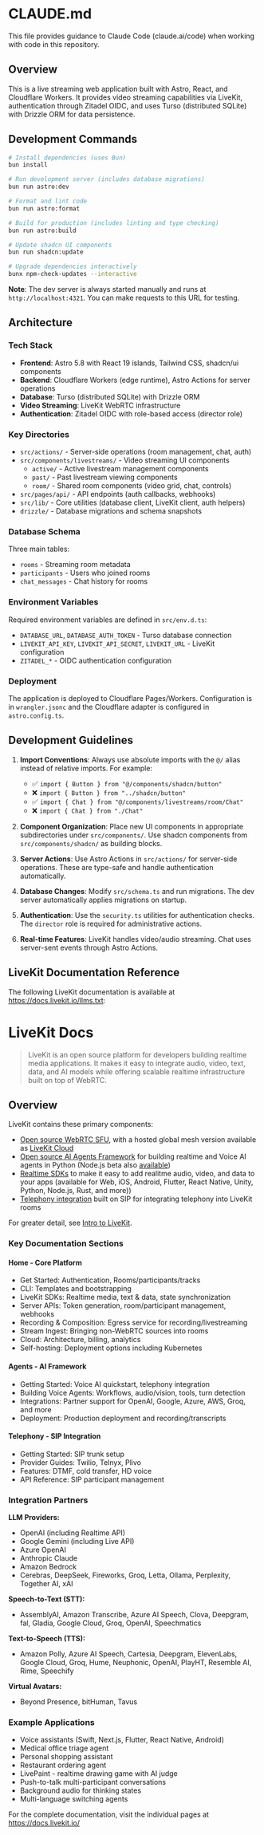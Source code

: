 # CLAUDE.md

This file provides guidance to Claude Code (claude.ai/code) when working with code in this repository.

## Overview

This is a live streaming web application built with Astro, React, and Cloudflare Workers. It provides video streaming capabilities via LiveKit, authentication through Zitadel OIDC, and uses Turso (distributed SQLite) with Drizzle ORM for data persistence.

## Development Commands

```bash
# Install dependencies (uses Bun)
bun install

# Run development server (includes database migrations)
bun run astro:dev

# Format and lint code
bun run astro:format

# Build for production (includes linting and type checking)
bun run astro:build

# Update shadcn UI components
bun run shadcn:update

# Upgrade dependencies interactively
bunx npm-check-updates --interactive
```

**Note**: The dev server is always started manually and runs at `http://localhost:4321`. You can make requests to this URL for testing.

## Architecture

### Tech Stack
- **Frontend**: Astro 5.8 with React 19 islands, Tailwind CSS, shadcn/ui components
- **Backend**: Cloudflare Workers (edge runtime), Astro Actions for server operations
- **Database**: Turso (distributed SQLite) with Drizzle ORM
- **Video Streaming**: LiveKit WebRTC infrastructure
- **Authentication**: Zitadel OIDC with role-based access (director role)

### Key Directories
- `src/actions/` - Server-side operations (room management, chat, auth)
- `src/components/livestreams/` - Video streaming UI components
  - `active/` - Active livestream management components
  - `past/` - Past livestream viewing components
  - `room/` - Shared room components (video grid, chat, controls)
- `src/pages/api/` - API endpoints (auth callbacks, webhooks)
- `src/lib/` - Core utilities (database client, LiveKit client, auth helpers)
- `drizzle/` - Database migrations and schema snapshots

### Database Schema
Three main tables:
- `rooms` - Streaming room metadata
- `participants` - Users who joined rooms
- `chat_messages` - Chat history for rooms

### Environment Variables
Required environment variables are defined in `src/env.d.ts`:
- `DATABASE_URL`, `DATABASE_AUTH_TOKEN` - Turso database connection
- `LIVEKIT_API_KEY`, `LIVEKIT_API_SECRET`, `LIVEKIT_URL` - LiveKit configuration
- `ZITADEL_*` - OIDC authentication configuration

### Deployment
The application is deployed to Cloudflare Pages/Workers. Configuration is in `wrangler.jsonc` and the Cloudflare adapter is configured in `astro.config.ts`.

## Development Guidelines

1. **Import Conventions**: Always use absolute imports with the `@/` alias instead of relative imports. For example:
   - ✅ `import { Button } from "@/components/shadcn/button"`
   - ❌ `import { Button } from "../shadcn/button"`
   - ✅ `import { Chat } from "@/components/livestreams/room/Chat"`
   - ❌ `import { Chat } from "./Chat"`

2. **Component Organization**: Place new UI components in appropriate subdirectories under `src/components/`. Use shadcn components from `src/components/shadcn/` as building blocks.

3. **Server Actions**: Use Astro Actions in `src/actions/` for server-side operations. These are type-safe and handle authentication automatically.

4. **Database Changes**: Modify `src/schema.ts` and run migrations. The dev server automatically applies migrations on startup.

5. **Authentication**: Use the `security.ts` utilities for authentication checks. The `director` role is required for administrative actions.

6. **Real-time Features**: LiveKit handles video/audio streaming. Chat uses server-sent events through Astro Actions.

## LiveKit Documentation Reference

The following LiveKit documentation is available at https://docs.livekit.io/llms.txt:

# LiveKit Docs

> LiveKit is an open source platform for developers building realtime media applications. It makes it easy to integrate audio, video, text, data, and AI models while offering scalable realtime infrastructure built on top of WebRTC.

## Overview

LiveKit contains these primary components:

- [Open source WebRTC SFU](https://github.com/livekit/livekit), with a hosted global mesh version available as [LiveKit Cloud](https://cloud.livekit.io)
- [Open source AI Agents Framework](https://github.com/livekit/agents) for building realtime and Voice AI agents in Python (Node.js beta also [available](https://github.com/livekit/agents-js))
- [Realtime SDKs](https://docs.livekit.io/home/client/connect.md) to make it easy to add realitme audio, video, and data to your apps (available for Web, iOS, Android, Flutter, React Native, Unity, Python, Node.js, Rust, and more))
- [Telephony integration](https://docs.livekit.io/sip.md) built on SIP for integrating telephony into LiveKit rooms

For greater detail, see [Intro to LiveKit](https://docs.livekit.io/home/get-started/intro-to-livekit.md).

### Key Documentation Sections

#### Home - Core Platform
- Get Started: Authentication, Rooms/participants/tracks
- CLI: Templates and bootstrapping
- LiveKit SDKs: Realtime media, text & data, state synchronization
- Server APIs: Token generation, room/participant management, webhooks
- Recording & Composition: Egress service for recording/livestreaming
- Stream Ingest: Bringing non-WebRTC sources into rooms
- Cloud: Architecture, billing, analytics
- Self-hosting: Deployment options including Kubernetes

#### Agents - AI Framework
- Getting Started: Voice AI quickstart, telephony integration
- Building Voice Agents: Workflows, audio/vision, tools, turn detection
- Integrations: Partner support for OpenAI, Google, Azure, AWS, Groq, and more
- Deployment: Production deployment and recording/transcripts

#### Telephony - SIP Integration
- Getting Started: SIP trunk setup
- Provider Guides: Twilio, Telnyx, Plivo
- Features: DTMF, cold transfer, HD voice
- API Reference: SIP participant management

### Integration Partners

**LLM Providers:**
- OpenAI (including Realtime API)
- Google Gemini (including Live API) 
- Azure OpenAI
- Anthropic Claude
- Amazon Bedrock
- Cerebras, DeepSeek, Fireworks, Groq, Letta, Ollama, Perplexity, Together AI, xAI

**Speech-to-Text (STT):**
- AssemblyAI, Amazon Transcribe, Azure AI Speech, Clova, Deepgram, fal, Gladia, Google Cloud, Groq, OpenAI, Speechmatics

**Text-to-Speech (TTS):**
- Amazon Polly, Azure AI Speech, Cartesia, Deepgram, ElevenLabs, Google Cloud, Groq, Hume, Neuphonic, OpenAI, PlayHT, Resemble AI, Rime, Speechify

**Virtual Avatars:**
- Beyond Presence, bitHuman, Tavus

### Example Applications

- Voice assistants (Swift, Next.js, Flutter, React Native, Android)
- Medical office triage agent
- Personal shopping assistant
- Restaurant ordering agent
- LivePaint - realtime drawing game with AI judge
- Push-to-talk multi-participant conversations
- Background audio for thinking states
- Multi-language switching agents

For the complete documentation, visit the individual pages at https://docs.livekit.io/